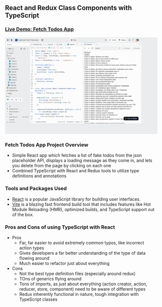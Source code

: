 ## React and Redux Class Components with TypeScript

### [Live Demo: Fetch Todos App](https://replit.com/@gdbecker/TypeScript-Fetch-Todos-App)

!["HomePage"](HomePage.png)

### Fetch Todos App Project Overview

- Simple React app which fetches a list of fake todos from the json placeholder API, displays a loading message as they come in, and lets you delete from the page by clicking on each one
- Combined TypeScript with React and Redux tools to utilize type definitions and annotations

### Tools and Packages Used

- [React](https://reactjs.org/) is a popular JavaScript library for building user interfaces.
- [Vite](https://vitejs.dev/) is a blazing fast frontend build tool that includes features like Hot Module Reloading (HMR), optimized builds, and TypeScript support out of the box.

### Pros and Cons of using TypeScript with React

- Pros
  - Far, far easier to avoid extremely common typos, like incorrect action types
  - Gives developers a far better understanding of the type of data flowing around
  - Much easier to refactor just about everything
- Cons
  - Not the best type definition files (especially around redux)
  - TOns of generics flying around
  - Tons of imports, as just about everything (action creator, action, reducer, store, component) need to be aware of different types
  - Redux inherently functional in nature, tough integration with TypeScript classes
